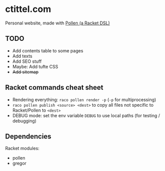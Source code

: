 # ctittel.com

Personal website, made with [Pollen (a Racket DSL)](https://docs.racket-lang.org/pollen/)

## TODO
- Add contents table to some pages
- Add texts
- Add SEO stuff
- Maybe: Add tufte CSS
- ~~Add sitemap~~

## Racket commands cheat sheet
- Rendering everything: `raco pollen render -p` (`-p` for multiprocessing)
- `raco pollen publish <source> <dest>` to copy all files not specific to Racket/Pollen to `<dest>`
- DEBUG mode: set the env variable `DEBUG` to use local paths (for testing / debugging)

## Dependencies

Racket modules:
- pollen
- gregor
